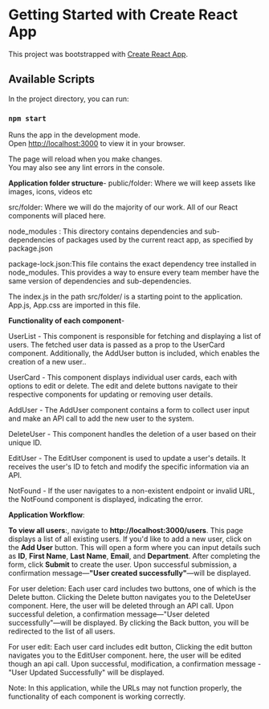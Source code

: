 # Getting Started with Create React App

This project was bootstrapped with [Create React App](https://github.com/facebook/create-react-app).

## Available Scripts

In the project directory, you can run:

### `npm start`

Runs the app in the development mode.\
Open [http://localhost:3000](http://localhost:3000) to view it in your browser.

The page will reload when you make changes.\
You may also see any lint errors in the console.

**Application folder structure**- public/folder: Where we will keep assets like images, icons, videos etc

src/folder: Where we will do the majority of our work. All of our React components will placed here.

node_modules : This directory contains dependencies and sub-dependencies of packages used by the current react app, as specified by package.json

package-lock.json:This file contains the exact dependency tree installed in node_modules. This provides a way to ensure every team member have the same version of dependencies and sub-dependencies.

The index.js in the path src/folder/ is a starting point to the application. App.js, App.css are imported in this file.

**Functionality of each component**-

UserList - This component is responsible for fetching and displaying a list of users. The fetched user data is passed as a prop to the UserCard component. Additionally, the AddUser button is included, which enables the creation of a new user..

UserCard - This component displays individual user cards, each with options to edit or delete. The edit and delete buttons navigate to their respective components for updating or removing user details.

AddUser - The AddUser component contains a form to collect user input and make an API call to add the new user to the system.

DeleteUser - This component handles the deletion of a user based on their unique ID.

EditUser - The EditUser component is used to update a user's details. It receives the user's ID to fetch and modify the specific information via an API.

NotFound - If the user navigates to a non-existent endpoint or invalid URL, the NotFound component is displayed, indicating the error.

**Application Workflow**:

**To view all users**:, navigate to **http://localhost:3000/users**. This page displays a list of all existing users. If you'd like to add a new user, click on the **Add User** button. This will open a form where you can input details such as **ID**, **First Name**, **Last Name**, **Email**, and **Department**. After completing the form, click **Submit** to create the user. Upon successful submission, a confirmation message—**"User created successfully"**—will be displayed.

For user deletion: Each user card includes two buttons, one of which is the Delete button. Clicking the Delete button navigates you to the DeleteUser component. Here, the user will be deleted through an API call. Upon successful deletion, a confirmation message—"User deleted successfully"—will be displayed. By clicking the Back button, you will be redirected to the list of all users.

For user edit: Each user card includes edit button, Clicking the edit button navigates you to the EditUser component.
here, the user will be edited though an api call. Upon successful, modification, a confirmation message - "User Updated Successfully" will be displayed.

Note: In this application, while the URLs may not function properly, the functionality of each component is working correctly.
